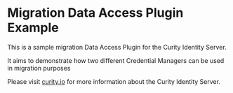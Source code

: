# Migration Data Access Plugin Example

This is a sample migration Data Access Plugin for the Curity Identity Server.

It aims to demonstrate how two different Credential Managers can be used in migration purposes

Please visit [curity.io](https://curity.io/) for more information about the Curity Identity Server.
